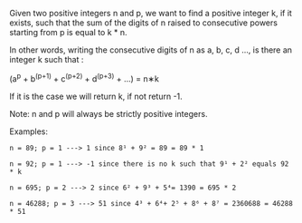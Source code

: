 Given two positive integers n and p, we want to find a positive integer k, if it exists, such that the sum of the digits of n raised to consecutive powers starting from p is equal to k * n.

In other words, writing the consecutive digits of n as a, b, c, d ..., is there an integer k such that :

(a<sup>p</sup> + b<sup>(p+1)</sup> + c<sup>(p+2)</sup> + d<sup>(p+3)</sup> + ...) = n∗k
    
If it is the case we will return k, if not return -1.

Note: n and p will always be strictly positive integers.

Examples:

    n = 89; p = 1 ---> 1 since 8¹ + 9² = 89 = 89 * 1
    
    n = 92; p = 1 ---> -1 since there is no k such that 9¹ + 2² equals 92 * k
    
    n = 695; p = 2 ---> 2 since 6² + 9³ + 5⁴= 1390 = 695 * 2
    
    n = 46288; p = 3 ---> 51 since 4³ + 6⁴+ 2⁵ + 8⁶ + 8⁷ = 2360688 = 46288 * 51
